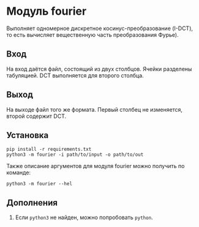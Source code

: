 # Модуль fourier
Выполняет одномерное дискретное косинус-преобразование (I-DCT), то есть вычисляет вещественную часть преобразования Фурье).

## Вход
На вход даётся файл, состоящий из двух столбцов. Ячейки разделены табуляцией. DCT выполняется для второго столбца.

## Выход
На выходе файл того же формата. Первый столбец не изменяется, второй содержит DCT.

## Установка

```console
pip install -r requirements.txt
python3 -m fourier -i path/to/input -o path/to/out
```

Также описание аргументов для модуля fourier можно получить по команде:

```console
python3 -m fourier --hel
```

## Дополнения
1. Если ```python3``` не найден, можно попробовать ```python```.
